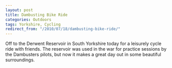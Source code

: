```yaml
---
layout: post
title: Dambusting Bike Ride
categories: Outdoors
tags: Yorkshire, Cycling
redirect_from: "/2010/07/18/dambusting-bike-ride/"
---
```


Off to the Derwent Reservoir in South Yorkshire today for a leisurely cycle ride with friends. The reservoir was used in the war for practice sessions by the Dambusters pilots, but now it makes a great day out in some beautiful surroundings.